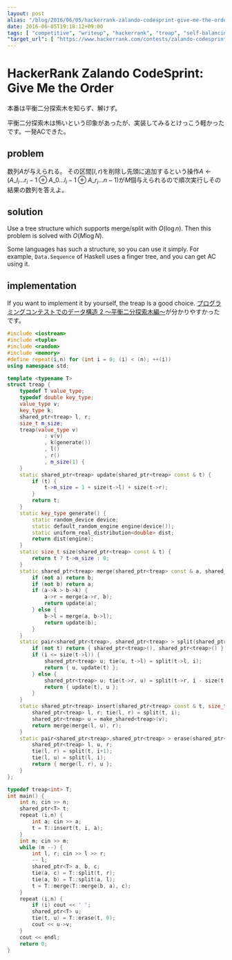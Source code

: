 ```yaml
---
layout: post
alias: "/blog/2016/06/05/hackerrank-zalando-codesprint-give-me-the-order/"
date: 2016-06-05T19:18:12+09:00
tags: [ "competitive", "writeup", "hackerrank", "treap", "self-balancing-binary-serach-tree" ]
"target_url": [ "https://www.hackerrank.com/contests/zalando-codesprint/challenges/give-me-the-order" ]
---
```


# HackerRank Zalando CodeSprint: Give Me the Order

本番は平衡二分探索木を知らず、解けず。

平衡二分探索木は怖いという印象があったが、実装してみるとけっこう軽かったです。一発ACできた。

## problem

数列$A$が与えられる。
その区間$[l,r)$を削除し先頭に追加するという操作$A \gets ( A\_{l_i \dots r_i-1} \oplus A\_{0 \dots l_i-1} \oplus A\_{r_i \dots n-1} )$が$M$個与えられるので順次実行しその結果の数列を答えよ。

## solution

Use a tree structure which supports merge/split with $O(\log n)$. Then this problem is solved with $O(M \log N)$.

Some languages has such a structure, so you can use it simply.
For example, `Data.Sequence` of Haskell uses a finger tree, and you can get AC using it.

## implementation

If you want to implement it by yourself, the treap is a good choice.
[プログラミングコンテストでのデータ構造 2 ～平衡二分探索木編～](http://www.slideshare.net/iwiwi/2-12188757)が分かりやすかったです。

``` c++
#include <iostream>
#include <tuple>
#include <random>
#include <memory>
#define repeat(i,n) for (int i = 0; (i) < (n); ++(i))
using namespace std;

template <typename T>
struct treap {
    typedef T value_type;
    typedef double key_type;
    value_type v;
    key_type k;
    shared_ptr<treap> l, r;
    size_t m_size;
    treap(value_type v)
            : v(v)
            , k(generate())
            , l()
            , r()
            , m_size(1) {
    }
    static shared_ptr<treap> update(shared_ptr<treap> const & t) {
        if (t) {
            t->m_size = 1 + size(t->l) + size(t->r);
        }
        return t;
    }
    static key_type generate() {
        static random_device device;
        static default_random_engine engine(device());
        static uniform_real_distribution<double> dist;
        return dist(engine);
    }
    static size_t size(shared_ptr<treap> const & t) {
        return t ? t->m_size : 0;
    }
    static shared_ptr<treap> merge(shared_ptr<treap> const & a, shared_ptr<treap> const & b) { // destructive
        if (not a) return b;
        if (not b) return a;
        if (a->k > b->k) {
            a->r = merge(a->r, b);
            return update(a);
        } else {
            b->l = merge(a, b->l);
            return update(b);
        }
    }
    static pair<shared_ptr<treap>, shared_ptr<treap> > split(shared_ptr<treap> const & t, size_t i) { // [0, i) [i, n), destructive
        if (not t) return { shared_ptr<treap>(), shared_ptr<treap>() };
        if (i <= size(t->l)) {
            shared_ptr<treap> u; tie(u, t->l) = split(t->l, i);
            return { u, update(t) };
        } else {
            shared_ptr<treap> u; tie(t->r, u) = split(t->r, i - size(t->l) - 1);
            return { update(t), u };
        }
    }
    static shared_ptr<treap> insert(shared_ptr<treap> const & t, size_t i, value_type v) { // destructive
        shared_ptr<treap> l, r; tie(l, r) = split(t, i);
        shared_ptr<treap> u = make_shared<treap>(v);
        return merge(merge(l, u), r);
    }
    static pair<shared_ptr<treap>,shared_ptr<treap> > erase(shared_ptr<treap> const & t, size_t i) { // (t \ t_i, t_t), destructive
        shared_ptr<treap> l, u, r;
        tie(l, r) = split(t, i+1);
        tie(l, u) = split(l, i);
        return { merge(l, r), u };
    }
};

typedef treap<int> T;
int main() {
    int n; cin >> n;
    shared_ptr<T> t;
    repeat (i,n) {
        int a; cin >> a;
        t = T::insert(t, i, a);
    }
    int m; cin >> m;
    while (m --) {
        int l, r; cin >> l >> r;
        -- l;
        shared_ptr<T> a, b, c;
        tie(a, c) = T::split(t, r);
        tie(a, b) = T::split(a, l);
        t = T::merge(T::merge(b, a), c);
    }
    repeat (i,n) {
        if (i) cout << ' ';
        shared_ptr<T> u;
        tie(t, u) = T::erase(t, 0);
        cout << u->v;
    }
    cout << endl;
    return 0;
}
```
